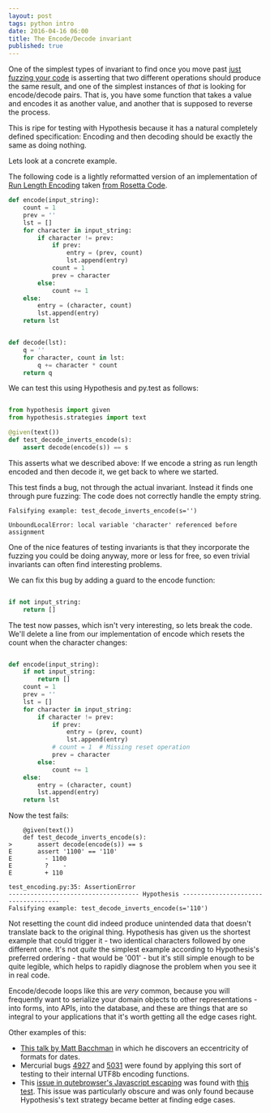 ```yaml
---
layout: post
tags: python intro 
date: 2016-04-16 06:00
title: The Encode/Decode invariant
published: true
---
```


One of the simplest types of invariant to find once you move past
[just fuzzing your code](/articles/getting-started-with-hypothesis/) is asserting that two
different operations should produce the same result, and one of the simplest instances of
*that* is looking for encode/decode pairs. That is, you have some function that takes a
value and encodes it as another value, and another that is supposed to reverse the process.

This is ripe for testing with Hypothesis because it has a natural completely defined
specification: Encoding and then decoding should be exactly the same as doing nothing.

Lets look at a concrete example.

<!--more-->

The following code is a lightly reformatted version of
an implementation of [Run Length Encoding](https://en.wikipedia.org/wiki/Run-length_encoding)
taken [from Rosetta Code](http://rosettacode.org/wiki/Run-length_encoding).

```python
def encode(input_string):
    count = 1
    prev = ''
    lst = []
    for character in input_string:
        if character != prev:
            if prev:
                entry = (prev, count)
                lst.append(entry)
            count = 1
            prev = character
        else:
            count += 1
    else:
        entry = (character, count)
        lst.append(entry)
    return lst


def decode(lst):
    q = ''
    for character, count in lst:
        q += character * count
    return q
```

We can test this using Hypothesis and py.test as follows:


```python

from hypothesis import given
from hypothesis.strategies import text

@given(text())
def test_decode_inverts_encode(s):
    assert decode(encode(s)) == s
```

This asserts what we described above: If we encode a string as run length encoded and then
decode it, we get back to where we started.

This test finds a bug, not through the actual invariant. Instead it finds one through pure
fuzzing: The code does not correctly handle the empty string.


```
Falsifying example: test_decode_inverts_encode(s='')

UnboundLocalError: local variable 'character' referenced before assignment
```

One of the nice features of testing invariants is that they incorporate the fuzzing you
could be doing anyway, more or less for free, so even trivial invariants can often
find interesting problems.

We can fix this bug by adding a guard to the encode function:

```python

if not input_string:
    return []
```

The test now passes, which isn't very interesting, so lets break the code. We'll delete
a line from our implementation of encode which resets the count when the character changes:


```python

def encode(input_string):
    if not input_string:
        return []
    count = 1
    prev = ''
    lst = []
    for character in input_string:
        if character != prev:
            if prev:
                entry = (prev, count)
                lst.append(entry)
            # count = 1  # Missing reset operation
            prev = character
        else:
            count += 1
    else:
        entry = (character, count)
        lst.append(entry)
    return lst
```

Now the test fails:

```
    @given(text())
    def test_decode_inverts_encode(s):
>       assert decode(encode(s)) == s
E       assert '1100' == '110'
E         - 1100
E         ?    -
E         + 110

test_encoding.py:35: AssertionError
------------------------------------ Hypothesis ------------------------------------ 
Falsifying example: test_decode_inverts_encode(s='110')

```

Not resetting the count did indeed produce unintended data that doesn't translate back
to the original thing. Hypothesis has given us the shortest example that could trigger
it - two identical characters followed by one different one. It's not *quite* the
simplest example according to Hypothesis's preferred ordering - that would be '001' -
but it's still simple enough to be quite legible, which helps to rapidly diagnose
the problem when you see it in real code.

Encode/decode loops like this are *very* common, because you will frequently want to
serialize your domain objects to other representations - into forms, into APIs, into
the database, and these are things that are so integral to your applications that it's
worth getting all the edge cases right.

Other examples of this:

* [This talk by Matt Bacchman](https://speakerdeck.com/bachmann1234/property-based-testing-hypothesis)
  in which he discovers an eccentricity of formats for dates.
* Mercurial bugs [4927](https://bz.mercurial-scm.org/show_bug.cgi?id=4927) and [5031](https://bz.mercurial-scm.org/show_bug.cgi?id=5031)
  were found by applying this sort of testing to their internal UTF8b encoding functions.
* This [issue in qutebrowser's Javascript escaping](https://github.com/The-Compiler/qutebrowser/commit/24a71e5c2ebbffd9021694f32fa9ec51d0046d5a)
  was found with [this test](https://github.com/The-Compiler/qutebrowser/blob/24a71e5c2ebbffd9021694f32fa9ec51d0046d5a/tests/unit/browser/test_webelem.py#L652).
  This issue was particularly obscure and was only found because Hypothesis's text strategy became better at finding edge cases.
